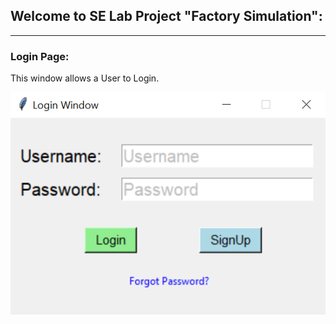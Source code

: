 ## Welcome to SE Lab Project "Factory Simulation":

---
### Login Page:
This window allows a User to Login.

![Login Window](https://raw.githubusercontent.com/debroglie27/tensorEnv/main/Tkinter_prac/Projects/SE_Lab_Project9/FrontEnd_Images/Login.png)
